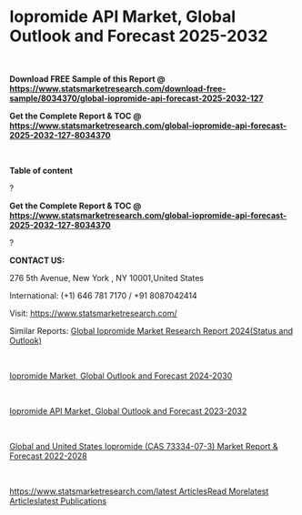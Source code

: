 <h1>Iopromide API Market, Global Outlook and Forecast 2025-2032</h1><br/><p><strong>Download FREE Sample of this Report @ <a href="https://www.statsmarketresearch.com/download-free-sample/8034370/global-iopromide-api-forecast-2025-2032-127">https://www.statsmarketresearch.com/download-free-sample/8034370/global-iopromide-api-forecast-2025-2032-127</a></strong></p>
 
 
 
 <div><b>Get the Complete Report & TOC @ <a href="https://www.statsmarketresearch.com/global-iopromide-api-forecast-2025-2032-127-8034370">https://www.statsmarketresearch.com/global-iopromide-api-forecast-2025-2032-127-8034370</a></b></div>
 
 
 
 <p><br />
 
 <b>Table of content</b></p>
 
 
 
 <p>? </p>
 
 
 
 <div><b>Get the Complete Report & TOC @ <a href="https://www.statsmarketresearch.com/global-iopromide-api-forecast-2025-2032-127-8034370">https://www.statsmarketresearch.com/global-iopromide-api-forecast-2025-2032-127-8034370</a></b></div>
 
 
 
 <p>? </p>
 
 
 
 <p><b>CONTACT US:</b><br />
 
 276 5th Avenue, New York , NY 10001,United States<br />
 
 International: (+1) 646 781 7170 / +91 8087042414<br />
 
 Visit: <a href="https://www.statsmarketresearch.com/">https://www.statsmarketresearch.com/</a><br />
 
 Similar Reports: <a href="https://www.statsmarketresearch.com/global-iopromide-api-forecast-2025-2032-127-8034370">Global Iopromide Market Research Report 2024(Status and Outlook)</a><br />
 
 <br />
 
 <a href="https://www.statsmarketresearch.com/global-iopromide-api-forecast-2025-2032-127-8034370">Iopromide Market, Global Outlook and Forecast 2024-2030</a><br />
 
 <br />
 
 <a href="https://www.statsmarketresearch.com/global-iopromide-api-forecast-2025-2032-127-8034370">Iopromide API Market, Global Outlook and Forecast 2023-2032</a><br />
 
 <br />
 
 <a href="https://www.statsmarketresearch.com/global-iopromide-api-forecast-2025-2032-127-8034370">Global and United States Iopromide (CAS 73334-07-3) Market Report & Forecast 2022-2028</a><br />
 
 <br />
 
 <a href="https://gyeongbokgung.com">https://www.statsmarketresearch.com/</a><a href="https://hallyeomaritime.com">latest Articles</a><a href="https://jingwansa.com">Read More</a><a href="https://nguoiviet.jp/">latest Articles</a><a href="https://www.intelmarketresearch.com/">latest Publications</a></p>